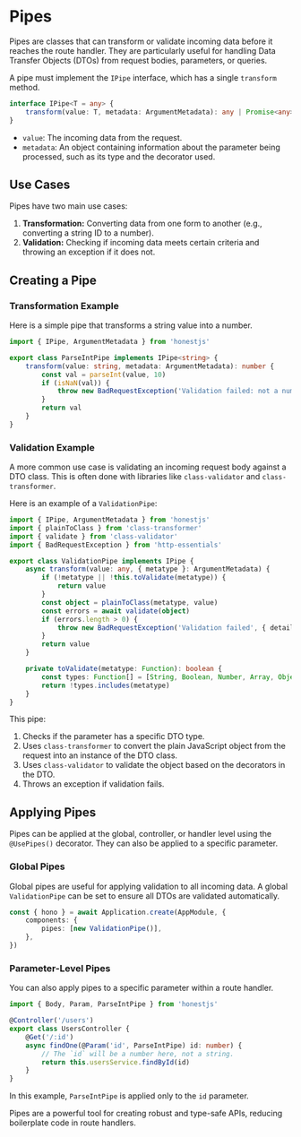# Pipes

Pipes are classes that can transform or validate incoming data before it reaches the route handler. They are particularly useful for handling Data Transfer Objects (DTOs) from request bodies, parameters, or queries.

A pipe must implement the `IPipe` interface, which has a single `transform` method.

```typescript
interface IPipe<T = any> {
	transform(value: T, metadata: ArgumentMetadata): any | Promise<any>
}
```

-   `value`: The incoming data from the request.
-   `metadata`: An object containing information about the parameter being processed, such as its type and the decorator used.

## Use Cases

Pipes have two main use cases:

1.  **Transformation:** Converting data from one form to another (e.g., converting a string ID to a number).
2.  **Validation:** Checking if incoming data meets certain criteria and throwing an exception if it does not.

## Creating a Pipe

### Transformation Example

Here is a simple pipe that transforms a string value into a number.

```typescript
import { IPipe, ArgumentMetadata } from 'honestjs'

export class ParseIntPipe implements IPipe<string> {
	transform(value: string, metadata: ArgumentMetadata): number {
		const val = parseInt(value, 10)
		if (isNaN(val)) {
			throw new BadRequestException('Validation failed: not a number')
		}
		return val
	}
}
```

### Validation Example

A more common use case is validating an incoming request body against a DTO class. This is often done with libraries like `class-validator` and `class-transformer`.

Here is an example of a `ValidationPipe`:

```typescript
import { IPipe, ArgumentMetadata } from 'honestjs'
import { plainToClass } from 'class-transformer'
import { validate } from 'class-validator'
import { BadRequestException } from 'http-essentials'

export class ValidationPipe implements IPipe {
	async transform(value: any, { metatype }: ArgumentMetadata) {
		if (!metatype || !this.toValidate(metatype)) {
			return value
		}
		const object = plainToClass(metatype, value)
		const errors = await validate(object)
		if (errors.length > 0) {
			throw new BadRequestException('Validation failed', { details: errors })
		}
		return value
	}

	private toValidate(metatype: Function): boolean {
		const types: Function[] = [String, Boolean, Number, Array, Object]
		return !types.includes(metatype)
	}
}
```

This pipe:

1.  Checks if the parameter has a specific DTO type.
2.  Uses `class-transformer` to convert the plain JavaScript object from the request into an instance of the DTO class.
3.  Uses `class-validator` to validate the object based on the decorators in the DTO.
4.  Throws an exception if validation fails.

## Applying Pipes

Pipes can be applied at the global, controller, or handler level using the `@UsePipes()` decorator. They can also be applied to a specific parameter.

### Global Pipes

Global pipes are useful for applying validation to all incoming data. A global `ValidationPipe` can be set to ensure all DTOs are validated automatically.

```typescript [src/main.ts]
const { hono } = await Application.create(AppModule, {
	components: {
		pipes: [new ValidationPipe()],
	},
})
```

### Parameter-Level Pipes

You can also apply pipes to a specific parameter within a route handler.

```typescript
import { Body, Param, ParseIntPipe } from 'honestjs'

@Controller('/users')
export class UsersController {
	@Get('/:id')
	async findOne(@Param('id', ParseIntPipe) id: number) {
		// The `id` will be a number here, not a string.
		return this.usersService.findById(id)
	}
}
```

In this example, `ParseIntPipe` is applied only to the `id` parameter.

Pipes are a powerful tool for creating robust and type-safe APIs, reducing boilerplate code in route handlers.

